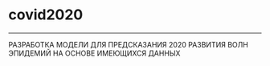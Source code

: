 # covid2020
***
РАЗРАБОТКА МОДЕЛИ ДЛЯ ПРЕДСКАЗАНИЯ 2020 РАЗВИТИЯ ВОЛН ЭПИДЕМИЙ НА ОСНОВЕ ИМЕЮЩИХСЯ ДАННЫХ
